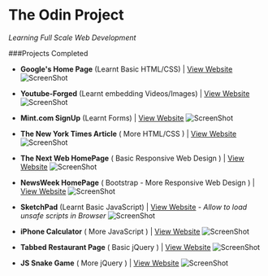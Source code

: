 # The Odin Project
*Learning Full Scale Web Development*

###Projects Completed
- **Google's Home Page** (Learnt Basic HTML/CSS)
| [View Website](https://rawgit.com/rohangoel96/the_odin_project/master/google-homepage/index.html)
![ScreenShot](https://i.imgur.com/Vf9HjGp.png)


- **Youtube-Forged** (Learnt embedding Videos/Images)
| [View Website](https://rawgit.com/rohangoel96/the_odin_project/master/youtube-forged/index.html)
![ScreenShot](http://oi58.tinypic.com/a5hyo.jpg)


- **Mint.com SignUp** (Learnt Forms)
| [View Website](https://rawgit.com/rohangoel96/the_odin_project/master/signup-mint/index.html)
![ScreenShot](http://oi58.tinypic.com/125262v.jpg)


- **The New York Times Article** ( More HTML/CSS )
| [View Website](https://rawgit.com/rohangoel96/the_odin_project/master/the-new-york-times/index.html)
![ScreenShot](http://oi59.tinypic.com/2up955f.jpg)


- **The Next Web HomePage** ( Basic Responsive Web Design )
| [View Website](https://rawgit.com/rohangoel96/the_odin_project/master/the-next-web-com/index.html)
![ScreenShot](http://oi65.tinypic.com/fw5dzr.jpg)


- **NewsWeek HomePage** ( Bootstrap - More Responsive Web Design )
| [View Website](https://rawgit.com/rohangoel96/the_odin_project/master/newsweek-com/index.html)
![ScreenShot](http://oi68.tinypic.com/jqmcxu.jpg)



- **SketchPad** (Learnt Basic JavaScript)
| [View Website](https://rawgit.com/rohangoel96/the_odin_project/master/sketchpad/index.html) - *Allow to load unsafe scripts in Browser*
![ScreenShot](http://i.imgur.com/aCBzIc5.png)


- **iPhone Calculator** ( More JavaScript )
| [View Website](https://rawgit.com/rohangoel96/the_odin_project/master/iphone-calculator/index.html)
![ScreenShot](http://oi63.tinypic.com/205qhs2.jpg)


- **Tabbed Restaurant Page** ( Basic jQuery )
| [View Website](https://rawgit.com/rohangoel96/the_odin_project/master/my-restaurant-tabbed/index.html)
![ScreenShot](http://oi64.tinypic.com/2ilg7j8.jpg)


- **JS Snake Game** ( More jQuery )
| [View Website](https://rawgit.com/rohangoel96/the_odin_project/master/snake-game/index.html)
![ScreenShot](http://oi63.tinypic.com/ou5o36.jpg)
